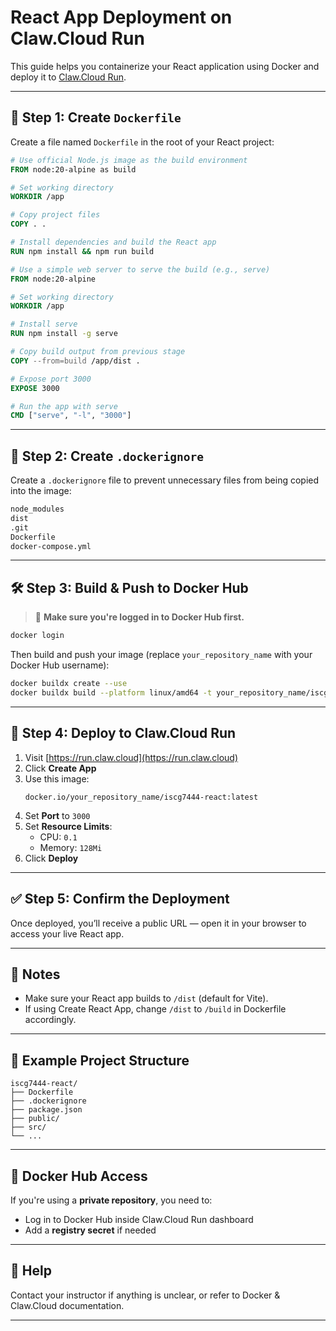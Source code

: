 # React App Deployment on Claw.Cloud Run

This guide helps you containerize your React application using Docker and deploy it to [Claw.Cloud Run](https://run.claw.cloud).

---

## 🧱 Step 1: Create `Dockerfile`

Create a file named `Dockerfile` in the root of your React project:

```Dockerfile
# Use official Node.js image as the build environment
FROM node:20-alpine as build

# Set working directory
WORKDIR /app

# Copy project files
COPY . .

# Install dependencies and build the React app
RUN npm install && npm run build

# Use a simple web server to serve the build (e.g., serve)
FROM node:20-alpine

# Set working directory
WORKDIR /app

# Install serve
RUN npm install -g serve

# Copy build output from previous stage
COPY --from=build /app/dist .

# Expose port 3000
EXPOSE 3000

# Run the app with serve
CMD ["serve", "-l", "3000"]
```

---

## 🧾 Step 2: Create `.dockerignore`

Create a `.dockerignore` file to prevent unnecessary files from being copied into the image:

```txt
node_modules
dist
.git
Dockerfile
docker-compose.yml
```

---

## 🛠 Step 3: Build & Push to Docker Hub

> 🔐 **Make sure you're logged in to Docker Hub first.**

```bash
docker login
```

Then build and push your image (replace `your_repository_name` with your Docker Hub username):

```bash
docker buildx create --use
docker buildx build --platform linux/amd64 -t your_repository_name/iscg7444-react:latest --push .
```

---

## 🚀 Step 4: Deploy to Claw.Cloud Run

1. Visit [https://run.claw.cloud](https://run.claw.cloud)
2. Click **Create App**
3. Use this image:
   ```
   docker.io/your_repository_name/iscg7444-react:latest
   ```
4. Set **Port** to `3000`
5. Set **Resource Limits**:
   - CPU: `0.1`
   - Memory: `128Mi`
6. Click **Deploy**

---

## ✅ Step 5: Confirm the Deployment

Once deployed, you’ll receive a public URL — open it in your browser to access your live React app.

---

## 🧠 Notes

- Make sure your React app builds to `/dist` (default for Vite).
- If using Create React App, change `/dist` to `/build` in Dockerfile accordingly.

---

## 🧩 Example Project Structure

```
iscg7444-react/
├── Dockerfile
├── .dockerignore
├── package.json
├── public/
├── src/
└── ...
```

---

## 🔐 Docker Hub Access

If you're using a **private repository**, you need to:
- Log in to Docker Hub inside Claw.Cloud Run dashboard
- Add a **registry secret** if needed

---

## 💬 Help

Contact your instructor if anything is unclear, or refer to Docker & Claw.Cloud documentation.

---